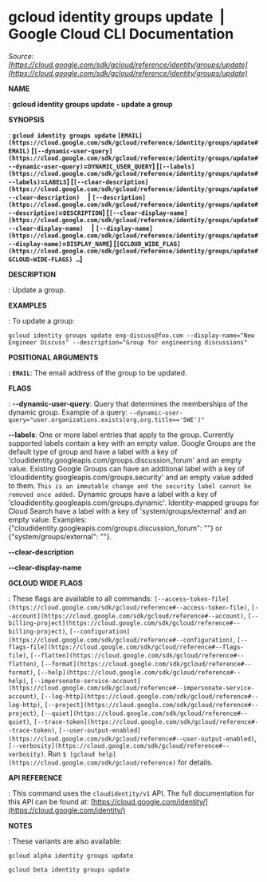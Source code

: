 # gcloud identity groups update  |  Google Cloud CLI Documentation

*Source: [https://cloud.google.com/sdk/gcloud/reference/identity/groups/update](https://cloud.google.com/sdk/gcloud/reference/identity/groups/update)*

**NAME**

: **gcloud identity groups update - update a group**

**SYNOPSIS**

: **`gcloud identity groups update` `[EMAIL](https://cloud.google.com/sdk/gcloud/reference/identity/groups/update#EMAIL)` [`[--dynamic-user-query](https://cloud.google.com/sdk/gcloud/reference/identity/groups/update#--dynamic-user-query)`=`DYNAMIC_USER_QUERY`] [`[--labels](https://cloud.google.com/sdk/gcloud/reference/identity/groups/update#--labels)`=`LABELS`] [`[--clear-description](https://cloud.google.com/sdk/gcloud/reference/identity/groups/update#--clear-description)`     | `[--description](https://cloud.google.com/sdk/gcloud/reference/identity/groups/update#--description)`=`DESCRIPTION`] [`[--clear-display-name](https://cloud.google.com/sdk/gcloud/reference/identity/groups/update#--clear-display-name)`     | `[--display-name](https://cloud.google.com/sdk/gcloud/reference/identity/groups/update#--display-name)`=`DISPLAY_NAME`] [`[GCLOUD_WIDE_FLAG](https://cloud.google.com/sdk/gcloud/reference/identity/groups/update#GCLOUD-WIDE-FLAGS) …`]**

**DESCRIPTION**

: Update a group.

**EXAMPLES**

: To update a group:

```
gcloud identity groups update eng-discuss@foo.com --display-name="New Engineer Discuss" --description="Group for engineering discussions"
```

**POSITIONAL ARGUMENTS**

: **`EMAIL`**:
The email address of the group to be updated.

**FLAGS**

: **--dynamic-user-query**:
Query that determines the memberships of the dynamic group.
Example of a query:
`--dynamic-user-query="user.organizations.exists(org,org.title=='SWE')"`

**--labels**:
One or more label entries that apply to the group. Currently supported labels
contain a key with an empty value.
Google Groups are the default type of group and have a label with a key of
'cloudidentity.googleapis.com/groups.discussion_forum' and an empty value.
Existing Google Groups can have an additional label with a key of
'cloudidentity.googleapis.com/groups.security' and an empty value added to them.
`This is an immutable change and the security label cannot be removed once
added.`
Dynamic groups have a label with a key of
'cloudidentity.googleapis.com/groups.dynamic'.
Identity-mapped groups for Cloud Search have a label with a key of
'system/groups/external' and an empty value.
Examples: {"cloudidentity.googleapis.com/groups.discussion_forum": ""} or
{"system/groups/external": ""}.

**--clear-description**

**--clear-display-name**

**GCLOUD WIDE FLAGS**

: These flags are available to all commands: `[--access-token-file](https://cloud.google.com/sdk/gcloud/reference#--access-token-file)`,
`[--account](https://cloud.google.com/sdk/gcloud/reference#--account)`, `[--billing-project](https://cloud.google.com/sdk/gcloud/reference#--billing-project)`,
`[--configuration](https://cloud.google.com/sdk/gcloud/reference#--configuration)`,
`[--flags-file](https://cloud.google.com/sdk/gcloud/reference#--flags-file)`,
`[--flatten](https://cloud.google.com/sdk/gcloud/reference#--flatten)`, `[--format](https://cloud.google.com/sdk/gcloud/reference#--format)`, `[--help](https://cloud.google.com/sdk/gcloud/reference#--help)`, `[--impersonate-service-account](https://cloud.google.com/sdk/gcloud/reference#--impersonate-service-account)`,
`[--log-http](https://cloud.google.com/sdk/gcloud/reference#--log-http)`,
`[--project](https://cloud.google.com/sdk/gcloud/reference#--project)`, `[--quiet](https://cloud.google.com/sdk/gcloud/reference#--quiet)`, `[--trace-token](https://cloud.google.com/sdk/gcloud/reference#--trace-token)`, `[--user-output-enabled](https://cloud.google.com/sdk/gcloud/reference#--user-output-enabled)`,
`[--verbosity](https://cloud.google.com/sdk/gcloud/reference#--verbosity)`.
Run `$ [gcloud help](https://cloud.google.com/sdk/gcloud/reference)` for details.

**API REFERENCE**

: This command uses the `cloudidentity/v1` API. The full documentation
for this API can be found at: [https://cloud.google.com/identity/](https://cloud.google.com/identity/)

**NOTES**

: These variants are also available:

```
gcloud alpha identity groups update
```

```
gcloud beta identity groups update
```